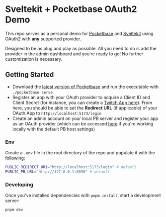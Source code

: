# Sveltekit + Pocketbase OAuth2 Demo
This repo serves as a personal demo for [Pocketbase](https://pocketbase.io/) and [Sveltekit](https://kit.svelte.dev/docs/introduction) using OAuth2 with **any** supported provider.

Designed to be as plug and play as possible. All you need to do is add the provider in the admin dashboard and you're ready to go! No further customization is necessary.

## Getting Started
- Download the [latest version of Pocketbase](https://pocketbase.io/docs/) and run the executable with `./pocketbase serve`
- Register an app with your OAuth provider to acquire a Client ID and Client Secret (for instance, you can create a [Twitch App here](https://dev.twitch.tv/console/apps)). From here, you should be able to set the **Redirect URL** (if applicable) of your OAuth App to `http://localhost:5173/login`
- Create an admin account on your local PB server and register your app as an OAuth provider (which can be accessed [here](http://127.0.0.1:8090/_/?#/settings/auth-providers) if you're working locally with the default PB host settings)

### Env
Create a `.env` file in the root directory of the repo and populate it with the following:
```bash
PUBLIC_REDIRECT_URI="http://localhost:5173/login" # default
PUBLIC_PB_URL="http://127.0.0.1:8090" # default
```

### Developing
Once you've installed dependencies with `pnpm install`, start a development server:

```bash
pnpm dev
```
